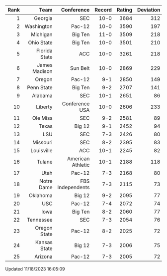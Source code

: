 | Rank  | Team                 | Conference           | Record   | Rating | Deviation |
| ---:  | ---:                 | ---:                 | ---:     | ---:   | ---:      |
| 1     | Georgia              | SEC                  | 10-0     | 3684   | 312       |
| 2     | Washington           | Pac-12               | 10-0     | 3590   | 197       |
| 3     | Michigan             | Big Ten              | 11-0     | 3509   | 218       |
| 4     | Ohio State           | Big Ten              | 10-0     | 3501   | 210       |
| 5     | Florida State        | ACC                  | 10-0     | 3261   | 218       |
| 6     | James Madison        | Sun Belt             | 10-0     | 2869   | 229       |
| 7     | Oregon               | Pac-12               | 9-1      | 2850   | 149       |
| 8     | Penn State           | Big Ten              | 9-2      | 2707   | 141       |
| 9     | Alabama              | SEC                  | 10-1     | 2651   | 86        |
| 10    | Liberty              | Conference USA       | 10-0     | 2606   | 233       |
| 11    | Ole Miss             | SEC                  | 9-2      | 2581   | 89        |
| 12    | Texas                | Big 12               | 9-1      | 2452   | 94        |
| 13    | LSU                  | SEC                  | 7-3      | 2426   | 80        |
| 14    | Missouri             | SEC                  | 8-2      | 2395   | 83        |
| 15    | Louisville           | ACC                  | 10-1     | 2245   | 82        |
| 16    | Tulane               | American Athletic    | 10-1     | 2188   | 118       |
| 17    | Utah                 | Pac-12               | 7-3      | 2168   | 80        |
| 18    | Notre Dame           | FBS Independents     | 7-3      | 2115   | 73        |
| 19    | Oklahoma             | Big 12               | 9-2      | 2095   | 77        |
| 20    | USC                  | Pac-12               | 7-4      | 2072   | 74        |
| 21    | Iowa                 | Big Ten              | 8-2      | 2060   | 77        |
| 22    | Tennessee            | SEC                  | 7-3      | 2054   | 76        |
| 23    | Oregon State         | Pac-12               | 8-2      | 2025   | 72        |
| 24    | Kansas State         | Big 12               | 7-3      | 2006   | 75        |
| 25    | Arizona              | Pac-12               | 7-3      | 2005   | 72        |

Updated 11/18/2023 16:05:09
